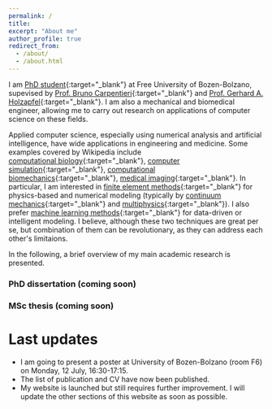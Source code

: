 ```yaml
---
permalink: /
title: 
excerpt: "About me"
author_profile: true
redirect_from: 
  - /about/
  - /about.html
---
```


I am [PhD student](https://www.unibz.it/en/faculties/computer-science/phd-computer-science/phd-students/phd/42428-seyed-shayan-sajjadinia){:target="_blank"} at Free University of Bozen-Bolzano, supevised by [Prof. Bruno Carpentieri](https://www.unibz.it/en/faculties/computer-science/academic-staff/person/38064-bruno-carpentieri){:target="_blank"} and [Prof. Gerhard A. Holzapfel](https://www.biomech.tugraz.at/){:target="_blank"}. I am also a mechanical and biomedical engineer, allowing me to carry out research on applications of computer science on these fields. 

Applied computer science, especially using numerical analysis and artificial intelligence, have wide applications in engineering and medicine. Some examples covered by Wikipedia include  
[computational biology](https://en.wikipedia.org/wiki/Computational_biology){:target="_blank"},
[computer simulation](https://en.wikipedia.org/wiki/Computer_simulation){:target="_blank"}, 
[computational biomechanics](https://en.wikipedia.org/wiki/Biomechanics#Computational_biomechanics){:target="_blank"}, 
[medical imaging](https://en.wikipedia.org/wiki/Medical_image_computing){:target="_blank"}. 
In particular, I am interested in [finite element methods](https://en.wikipedia.org/wiki/Finite_element_method){:target="_blank"} for physics-based and numerical modeling (typically by [continuum mechanics](https://en.wikipedia.org/wiki/Continuum_mechanics){:target="_blank"} and [multiphysics](https://en.wikipedia.org/wiki/Multiphysics){:target="_blank"}). I also prefer [machine learning methods](https://en.wikipedia.org/wiki/Machine_learning){:target="_blank"} for data-driven or intelligent modeling. I believe, although these two techniques are great per se, but combination of them can be revolutionary, as they can address each other's limitaions.

In the following, a brief overview of my main academic research is presented.

### PhD dissertation (coming soon)

### MSc thesis (coming soon)

# Last updates
- I am going to present a poster at University of Bozen-Bolzano (room F6) on Monday, 12 July, 16:30-17:15.
- The list of publication and CV have now been published.
- My website is launched but still requires further improvement. I will update the other sections of this website as soon as possible.